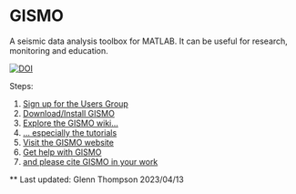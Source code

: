 # GISMO
A seismic data analysis toolbox for MATLAB. It can be useful for research, monitoring and education.

[![DOI](https://zenodo.org/badge/365883125.svg)](https://doi.org/10.5281/zenodo.1404723)


Steps:
<ol>
<li><a href="https://github.com/geoscience-community-codes/GISMO/wiki/The-GISMO-Users-Group">Sign up for the Users Group</a></li>
<li><a href="https://github.com/geoscience-community-codes/GISMO/wiki/Getting-started">Download/Install GISMO</a></li>
<li><a href="http://github.com/geoscience-community-codes/GISMO/wiki/">Explore the GISMO wiki...</a></li>
<li><a href="http://github.com/geoscience-community-codes/GISMO/wiki/Tutorials">... especially the tutorials</a></li>
<li><a href="http://geoscience-community-codes.github.io/GISMO/">Visit the GISMO website</a></li>
<li><a href="https://github.com/geoscience-community-codes/GISMO/wiki/Reporting-errors%2C-bugs%2C-issues">Get help with GISMO</a></li>
<li><a href="https://github.com/geoscience-community-codes/GISMO/wiki/SUGGESTED-CITATION">and please cite GISMO in your work</a></li>  
</ol>

**
Last updated: Glenn Thompson 2023/04/13
